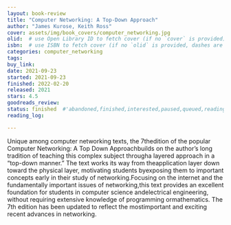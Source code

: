 ```yaml
---
layout: book-review
title: "Computer Networking: A Top-Down Approach"
author: "James Kurose, Keith Ross"
cover: assets/img/book_covers/computer_networking.jpg
olid:  # use Open Library ID to fetch cover (if no `cover` is provided)
isbn:  # use ISBN to fetch cover (if no `olid` is provided, dashes are optional)
categories: computer_networking
tags: 
buy_link: 
date: 2021-09-23
started: 2021-09-23
finished: 2022-02-20
released: 2021
stars: 4.5
goodreads_review:
status: finished  #'abandoned,finished,interested,paused,queued,reading,reread'
reading_log:

---
```


Unique among computer networking texts, the 7thedition of the popular Computer Networking: A Top Down Approachbuilds on the author’s long tradition of teaching this complex subject througha layered approach in a “top-down manner.” The text works its way from theapplication layer down toward the physical layer, motivating students byexposing them to important concepts early in their study of networking.Focusing on the internet and the fundamentally important issues of networking,this text provides an excellent foundation for students in computer science andelectrical engineering, without requiring extensive knowledge of programming ormathematics. The 7th edition has been updated to reflect the mostimportant and exciting recent advances in networking.